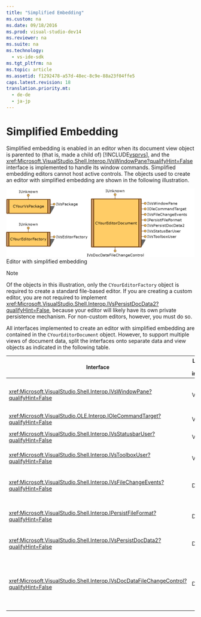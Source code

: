```yaml
---
title: "Simplified Embedding"
ms.custom: na
ms.date: 09/18/2016
ms.prod: visual-studio-dev14
ms.reviewer: na
ms.suite: na
ms.technology: 
  - vs-ide-sdk
ms.tgt_pltfrm: na
ms.topic: article
ms.assetid: f1292478-a57d-48ec-8c9e-88a23f04ffe5
caps.latest.revision: 18
translation.priority.mt: 
  - de-de
  - ja-jp
---
```

# Simplified Embedding
Simplified embedding is enabled in an editor when its document view object is parented to (that is, made a child of) [!INCLUDE[vsprvs](../vs140/includes/vsprvs_md.md)], and the <xref:Microsoft.VisualStudio.Shell.Interop.IVsWindowPane?qualifyHint=False> interface is implemented to handle its window commands. Simplified embedding editors cannot host active controls. The objects used to create an editor with simplified embedding are shown in the following illustration.  
  
 ![Simplified Embedding Editor graphic](../vs140/media/vsSimplifiedEmbeddingEditor.gif "vsSimplifiedEmbeddingEditor")  
Editor with simplified embedding  
  
> [!NOTE]
>  Of the objects in this illustration, only the `CYourEditorFactory` object is required to create a standard file-based editor. If you are creating a custom editor, you are not required to implement <xref:Microsoft.VisualStudio.Shell.Interop.IVsPersistDocData2?qualifyHint=False>, because your editor will likely have its own private persistence mechanism. For non-custom editors, however, you must do so.  
  
 All interfaces implemented to create an editor with simplified embedding are contained in the `CYourEditorDocument` object. However, to support multiple views of document data, split the interfaces onto separate data and view objects as indicated in the following table.  
  
|Interface|Location of interface|Use|  
|---------------|---------------------------|---------|  
|<xref:Microsoft.VisualStudio.Shell.Interop.IVsWindowPane?qualifyHint=False>|View|Provides connection to the parent window.|  
|<xref:Microsoft.VisualStudio.OLE.Interop.IOleCommandTarget?qualifyHint=False>|View|Handles commands.|  
|<xref:Microsoft.VisualStudio.Shell.Interop.IVsStatusbarUser?qualifyHint=False>|View|Enables status bar updates.|  
|<xref:Microsoft.VisualStudio.Shell.Interop.IVsToolboxUser?qualifyHint=False>|View|Enables **Toolbox** items.|  
|<xref:Microsoft.VisualStudio.Shell.Interop.IVsFileChangeEvents?qualifyHint=False>|Data|Sends notifications when the file changes.|  
|<xref:Microsoft.VisualStudio.Shell.Interop.IPersistFileFormat?qualifyHint=False>|Data|Enables the Save As feature for a file type.|  
|<xref:Microsoft.VisualStudio.Shell.Interop.IVsPersistDocData2?qualifyHint=False>|Data|Enables persistence for the document.|  
|<xref:Microsoft.VisualStudio.Shell.Interop.IVsDocDataFileChangeControl?qualifyHint=False>|Data|Allows suppression of file change events, such as reload triggering.|